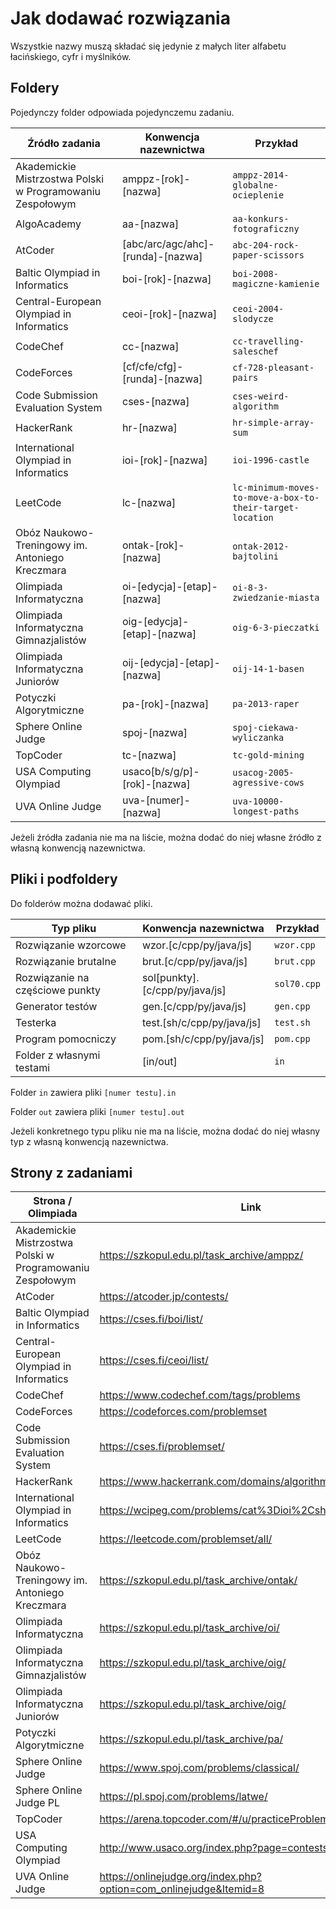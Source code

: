 # Jak dodawać rozwiązania

Wszystkie nazwy muszą składać się jedynie z małych liter alfabetu łacińskiego, cyfr i myślników.

## Foldery

Pojedynczy folder odpowiada pojedynczemu zadaniu.

| Źródło zadania | Konwencja nazewnictwa | Przykład |
| ------ | ------ | ------ |
| Akademickie Mistrzostwa Polski w Programowaniu Zespołowym | amppz-[rok]-[nazwa] | `amppz-2014-globalne-ocieplenie` |
| AlgoAcademy | aa-[nazwa] | `aa-konkurs-fotograficzny` |
| AtCoder | [abc/arc/agc/ahc]-[runda]-[nazwa] | `abc-204-rock-paper-scissors` |
| Baltic Olympiad in Informatics | boi-[rok]-[nazwa] | `boi-2008-magiczne-kamienie` |
| Central-European Olympiad in Informatics | ceoi-[rok]-[nazwa] | `ceoi-2004-slodycze` |
| CodeChef | cc-[nazwa] | `cc-travelling-saleschef` |
| CodeForces | [cf/cfe/cfg]-[runda]-[nazwa] | `cf-728-pleasant-pairs` |
| Code Submission Evaluation System | cses-[nazwa] | `cses-weird-algorithm` |
| HackerRank | hr-[nazwa] | `hr-simple-array-sum` |
| International Olympiad in Informatics | ioi-[rok]-[nazwa] | `ioi-1996-castle` |
| LeetCode | lc-[nazwa] | `lc-minimum-moves-to-move-a-box-to-their-target-location` |
| Obóz Naukowo-Treningowy im. Antoniego Kreczmara | ontak-[rok]-[nazwa] | `ontak-2012-bajtolini` |
| Olimpiada Informatyczna | oi-[edycja]-[etap]-[nazwa] | `oi-8-3-zwiedzanie-miasta` |
| Olimpiada Informatyczna Gimnazjalistów | oig-[edycja]-[etap]-[nazwa] | `oig-6-3-pieczatki` |
| Olimpiada Informatyczna Juniorów | oij-[edycja]-[etap]-[nazwa] | `oij-14-1-basen` |
| Potyczki Algorytmiczne | pa-[rok]-[nazwa] | `pa-2013-raper` |
| Sphere Online Judge | spoj-[nazwa] | `spoj-ciekawa-wyliczanka` |
| TopCoder | tc-[nazwa] | `tc-gold-mining` |
| USA Computing Olympiad | usaco[b/s/g/p]-[rok]-[nazwa] | `usacog-2005-agressive-cows` |
| UVA Online Judge | uva-[numer]-[nazwa] | `uva-10000-longest-paths` |

Jeżeli źródła zadania nie ma na liście, można dodać do niej własne źródło z własną konwencją nazewnictwa.

## Pliki i podfoldery

Do folderów można dodawać pliki.

| Typ pliku | Konwencja nazewnictwa | Przykład |
| ------ | ------ | ------ |
| Rozwiązanie wzorcowe | wzor.[c/cpp/py/java/js] | `wzor.cpp` |
| Rozwiązanie brutalne | brut.[c/cpp/py/java/js] | `brut.cpp` |
| Rozwiązanie na częściowe punkty | sol[punkty].[c/cpp/py/java/js] | `sol70.cpp` |
| Generator testów | gen.[c/cpp/py/java/js] | `gen.cpp` |
| Testerka | test.[sh/c/cpp/py/java/js] | `test.sh` |
| Program pomocniczy | pom.[sh/c/cpp/py/java/js] | `pom.cpp` |
| Folder z własnymi testami | [in/out] | `in` |

Folder `in` zawiera pliki `[numer testu].in`

Folder `out` zawiera pliki `[numer testu].out`

Jeżeli konkretnego typu pliku nie ma na liście, można dodać do niej własny typ z własną konwencją nazewnictwa.

## Strony z zadaniami

| Strona / Olimpiada | Link |
| ------ | ------ |
| Akademickie Mistrzostwa Polski w Programowaniu Zespołowym | <https://szkopul.edu.pl/task_archive/amppz/> |
| AtCoder | <https://atcoder.jp/contests/> |
| Baltic Olympiad in Informatics | <https://cses.fi/boi/list/> |
| Central-European Olympiad in Informatics | <https://cses.fi/ceoi/list/> |
| CodeChef | <https://www.codechef.com/tags/problems> |
| CodeForces | <https://codeforces.com/problemset> |
| Code Submission Evaluation System | <https://cses.fi/problemset/> |  
| HackerRank | <https://www.hackerrank.com/domains/algorithms> |
| International Olympiad in Informatics | <https://wcipeg.com/problems/cat%3Dioi%2Cshow%3D999999> |
| LeetCode | <https://leetcode.com/problemset/all/> |
| Obóz Naukowo-Treningowy im. Antoniego Kreczmara | <https://szkopul.edu.pl/task_archive/ontak/> |
| Olimpiada Informatyczna | <https://szkopul.edu.pl/task_archive/oi/> |
| Olimpiada Informatyczna Gimnazjalistów | <https://szkopul.edu.pl/task_archive/oig/> |
| Olimpiada Informatyczna Juniorów | <https://szkopul.edu.pl/task_archive/oig/> |
| Potyczki Algorytmiczne | <https://szkopul.edu.pl/task_archive/pa/> |
| Sphere Online Judge | <https://www.spoj.com/problems/classical/> |
| Sphere Online Judge PL | <https://pl.spoj.com/problems/latwe/> |
| TopCoder | <https://arena.topcoder.com/#/u/practiceProblemList> |
| USA Computing Olympiad | <http://www.usaco.org/index.php?page=contests> |
| UVA Online Judge | <https://onlinejudge.org/index.php?option=com_onlinejudge&Itemid=8> |
